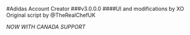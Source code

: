#Adidas Account Creator
###v3.0.0.0
####UI and modifications by XO Original script by @TheRealChefUK

*NOW WITH CANADA SUPPORT*
